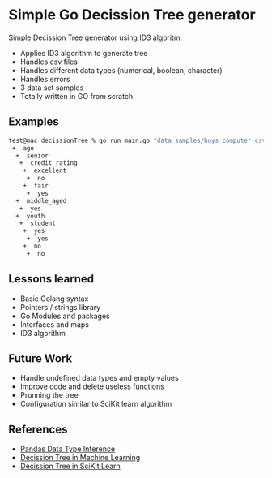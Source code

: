 # Simple Go Decission Tree generator

Simple Decission Tree generator using ID3 algoritm.


* Applies ID3 algorithm to generate tree
* Handles csv files
* Handles different data types (numerical, boolean, character)
* Handles errors
* 3 data set samples
* Totally written in GO from scratch

## Examples

```bash
test@mac decissionTree % go run main.go "data_samples/buys_computer.csv" "buys_computer"
 +  age
  +  senior
   +  credit_rating
    +  excellent
     +  no
    +  fair
     +  yes
  +  middle_aged
   +  yes
  +  youth
   +  student
    +  yes
     +  yes
    +  no
     +  no
```

## Lessons learned

* Basic Golang syntax
* Pointers / strings library
* Go Modules and packages
* Interfaces and maps
* ID3 algorithm

## Future Work
* Handle undefined data types and empty values
* Improve code and delete useless functions
* Prunning the tree
* Configuration similar to SciKit learn algorithm

## References
* [Pandas Data Type Inference](https://rushter.com/blog/pandas-data-type-inference/)
* [Decission Tree in Machine Learning](https://kaumadiechamalka100.medium.com/decision-tree-in-machine-learning-c610ef087260#:~:text=ID3%20%28Iterative%20Dichotomiser%203%29%20Algorithm%20ID3%20%28Iterative%20Dichotomiser,and%20Information%20Gain%20to%20construct%20a%20decision%20tree.)
* [Decission Tree in SciKit Learn](https://scikit-learn.org/stable/modules/tree.html)
